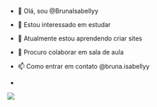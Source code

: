 - 👋 Olá, sou @BrunaIsabellyy
- 👀 Estou interessado em estudar
- 🌱 Atualmente estou aprendendo criar sites
- 💞️ Procuro colaborar em sala de aula
- 📫 Como entrar em contato @bruna.isabellyy

- 
 ![](https://tenor.com/view/hello-minion-cool-shades-dance-gif-116859683732096938)

